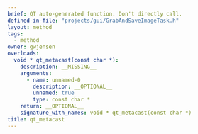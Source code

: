```yaml
---
brief: QT auto-generated function. Don't directly call.
defined-in-file: "projects/gui/GrabAndSaveImageTask.h"
layout: method
tags:
  - method
owner: gwjensen
overloads:
  void * qt_metacast(const char *):
    description: __MISSING__
    arguments:
      - name: unnamed-0
        description: __OPTIONAL__
        unnamed: true
        type: const char *
    return: __OPTIONAL__
    signature_with_names: void * qt_metacast(const char *)
title: qt_metacast
---
```

